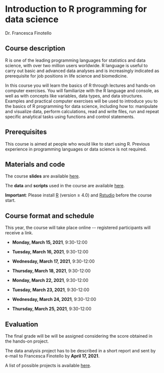 # Introduction to R programming for data science

Dr. Francesca Finotello

## Course description

R is one of the leading programming languages for statistics and data science, with over two million users worldwide. R language is useful to carry out basic and advanced data analyses and is increasingly indicated as prerequisite for job positions in life science and biomedicine.

In this course you will learn the basics of R through lectures and hands-on computer exercises. You will familiarize with the R language and console, as well as with concepts like variables, data types, and data structures. Examples and practical computer exercises will be used to introduce you to the basics of R programming for data science, including how to: manipulate and visualize data, perform calculations, read and write files, run and repeat specific analytical tasks using functions and control statements. 

## Prerequisites

This course is aimed at people who would like to start using R. Previous experience in programming languages or data science is not required.

## Materials and code

The course **slides** are available [here](https://github.com/FFinotello/Rcourse/tree/master/Slides).

The **data** and **scripts** used in the course are available [here](https://github.com/FFinotello/Rcourse/tree/master/Data).

**Important**: Please install [R](https://www.r-project.org/) (version ≥ 4.0) and [Rstudio](https://www.rstudio.com/) before the course start.


## Course format and schedule

This year, the course will take place online -- registered participants will receive a link.

* **Monday, March 15, 2021**, 9:30-12:00
* **Tuesday, March 16, 2021**, 9:30-12:00
* **Wednesday, March 17, 2021**, 9:30-12:00
* **Thursday, March 18, 2021**, 9:30-12:00

* **Monday, March 22, 2021**, 9:30-12:00
* **Tuesday, March 23, 2021**, 9:30-12:00
* **Wednesday, March 24, 2021**, 9:30-12:00
* **Thursday, March 25, 2021**, 9:30-12:00


## Evaluation

The final grade will be will be assigned considering the score obtained in the hands-on project.

The data analysis project has to be described in a short report and sent by e-mail to Francesca Finotello by **April 17, 2021**. 

A list of possible projects is available [here](https://github.com/FFinotello/Rcourse/tree/master/Projects).






